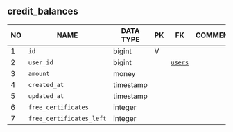 
credit_balances
----------------------------


NO | NAME | DATA TYPE | PK | FK | COMMENTS
---|------|-----------|----|----|-------------------
1|`id` | bigint | V |  | 
2|`user_id` | bigint |  | [`users`](users.md) | 
3|`amount` | money |  |  | 
4|`created_at` | timestamp |  |  | 
5|`updated_at` | timestamp |  |  | 
6|`free_certificates` | integer |  |  | 
7|`free_certificates_left` | integer |  |  | 
